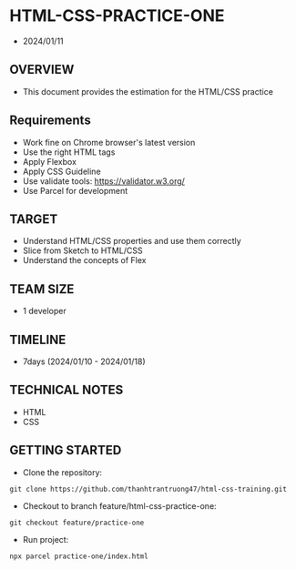 
# HTML-CSS-PRACTICE-ONE

- 2024/01/11

## OVERVIEW
- This document provides the estimation for the HTML/CSS practice

## Requirements
- Work fine on Chrome browser's latest version
- Use the right HTML tags
- Apply Flexbox
- Apply CSS Guideline
- Use validate tools: https://validator.w3.org/
- Use Parcel for development

## TARGET
- Understand HTML/CSS properties and use them correctly
- Slice from Sketch to HTML/CSS
- Understand the concepts of Flex

## TEAM SIZE
- 1 developer
## TIMELINE
- 7days (2024/01/10 - 2024/01/18)
## TECHNICAL NOTES
- HTML
- CSS
## GETTING STARTED
- Clone the repository:
```
git clone https://github.com/thanhtrantruong47/html-css-training.git
```
- Checkout to branch feature/html-css-practice-one:
```
git checkout feature/practice-one
```
- Run project:
```
npx parcel practice-one/index.html
```
